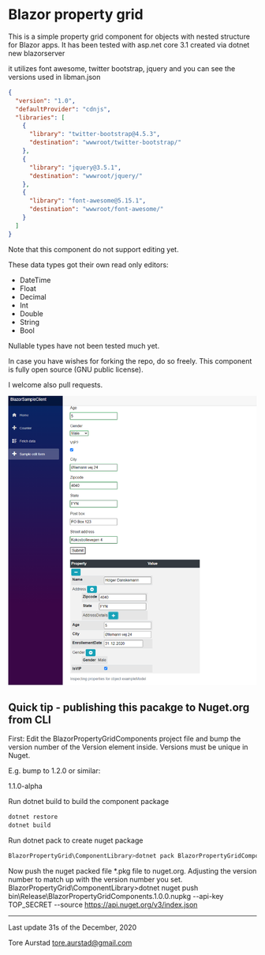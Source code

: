 # Blazor property grid

This is a simple property grid component for objects with nested 
structure for Blazor apps. It has been tested with asp.net core 3.1
created via dotnet new blazorserver

it utilizes font awesome, twitter bootstrap, jquery and you can see 
the versions used in libman.json


```json
{
  "version": "1.0",
  "defaultProvider": "cdnjs",
  "libraries": [
    {
      "library": "twitter-bootstrap@4.5.3",
      "destination": "wwwroot/twitter-bootstrap/"
    },
    {
      "library": "jquery@3.5.1",
      "destination": "wwwroot/jquery/"
    },
    {
      "library": "font-awesome@5.15.1",
      "destination": "wwwroot/font-awesome/"
    }
  ]
}

``` 

Note that this component do not support editing yet. 

These data types got their own read only editors:

* DateTime 
* Float
* Decimal
* Int
* Double
* String
* Bool

Nullable types have not been tested much yet. 

In case you have wishes for forking the repo, do so freely. This component is fully open source (GNU public license). 

I welcome also pull requests. 

![Screen grab](screengrab.PNG)



## Quick tip - publishing this pacakge to Nuget.org from CLI

First: Edit the BlazorPropertyGridComponents project file and bump the 
version number of the Version element inside. Versions must be unique in Nuget.

E.g. bump to 1.2.0 or similar:

<Version>1.1.0-alpha</Version>


Run dotnet build to build the component package
```bash
dotnet restore
dotnet build
```

Run dotnet pack to create nuget package
```bash
BlazorPropertyGrid\ComponentLibrary>dotnet pack BlazorPropertyGridComponents.csproj --configuration Release                                                                                  
```

Now push the nuget packed file *.pkg file to nuget.org. Adjusting the version number to match up with the version number you set.
BlazorPropertyGrid\ComponentLibrary>dotnet nuget push bin\Release\BlazorPropertyGridComponents.1.0.0.nupkg --api-key TOP_SECRET  --source https://api.nuget.org/v3/index.json

<hr />

Last update 31s of the December, 2020

Tore Aurstad
tore.aurstad@gmail.com  